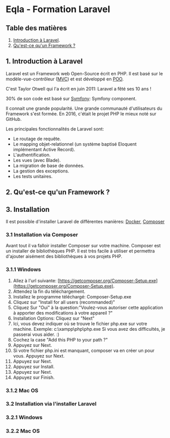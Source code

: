 # Eqla - Formation Laravel
## Table des matières
1. [Introduction à Laravel](#introduction).
2. [Qu'est-ce qu'un Framework ?](#framework)

## 1. Introduction à Laravel <a name="introduction"/>
Laravel est un Framework web Open-Source écrit en PHP. Il est basé sur le modèle-vue-contrôleur ([MVC](https://fr.wikipedia.org/wiki/Mod%C3%A8le-vue-contr%C3%B4leur)) et est développé en [POO](https://fr.wikipedia.org/wiki/Programmation_orient%C3%A9e_objet).

C'est Taylor Otwell qui l'a écrit en juin 2011: Laravel a fêté ses 10 ans !

30% de son code est basé sur [Symfony](http://www.google.be): Symfony component.

Il connait une grande popularité. Une grande communauté d'utilisateurs du Framework s'est formée. En 2016, c'était le projet PHP le mieux noté sur GitHub.

Les principales fonctionnalités de Laravel sont:
- Le routage de requête.
- Le mapping objet-relationnel (un système baptisé Eloquent implémentant Active Record).
- L'authentification.
- Les vues (avec Blade).
- La migration de base de données.
- La gestion des exceptions.
- Les tests unitaires.

## 2. Qu'est-ce qu'un Framework ? <a name="framework"></a>

## 3. Installation <a name="installation"></a>
Il est possible d'installer Laravel de différentes manières: [Docker](https://fr.wikipedia.org/wiki/Docker_(logiciel)), [Composer](https://getcomposer.org/Composer-Setup.exe)
### 3.1 Installation via Composer
Avant tout il va falloir installer Composer sur votre machine.
Composer est un installer de bibliothèques PHP. Il est très facile à utiliser et permettra d'ajouter aisément des bibliothèques à vos projets PHP.

### 3.1.1 Windows
1. Allez à l'url suivante: [https://getcomposer.org/Composer-Setup.exe](https://getcomposer.org/Composer-Setup.exe).
2. Attendez la fin du téléchargement.
3. Installez le programme téléchargé: Composer-Setup.exe
4. Cliquez sur "Install for all users (recommanded)"
5. Cliquez Sur "Oui" à la question:"Voulez-vous autoriser cette application à apporter des modifications à votre appareil ?"
6. Installation Options: Cliquez sur "Next"
7. Ici, vous devez indiquer où se trouve le fichier php.exe sur votre machine. Exemple: c:\xampp\php\php.exe Si vous avez des difficultés, je passerai vous aider. :)
8. Cochez la case "Add this PHP to your path ?"
9. Appuyez sur Next.
10. Si votre fichier php.ini est manquant, composer va en créer un pour vous. Appuyez sur Next.
11. Appuyez sur Next.
12. Appuyez sur Install.
13. Appuyez sur Next.
14. Appuyez sur Finish.
### 3.1.2 Mac OS

### 3.2 Installation via l'installer Laravel
### 3.2.1 Windows 
### 3.2.2 Mac OS
